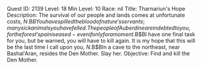 Quest ID: 2139
Level: 18
Min Level: 10
Race: nil
Title: Tharnariun's Hope
Description: The survival of our people and lands comes at unfortunate costs, $N.$B$BYou have spilled the blood of nature's servants; many sick animals you have felled. The people of Auberdine are indebted to you, for the forest's pain is eased - even if only for a moment.$B$BI have one final task for you, but be warned, you will have to kill again. It is my hope that this will be the last time I call upon you, $N.$B$BIn a cave to the northeast, near Bashal'Aran, resides the Den Mother. Slay her.
Objective: Find and kill the Den Mother.
